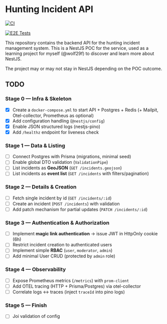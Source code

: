 # Hunting Incident API

[![CI](https://github.com/hunting-incidents/api-js/actions/workflows/ci.yml/badge.svg)](https://github.com/hunting-incidents/api-js/actions/workflows/ci.yml)

[![E2E Tests](https://github.com/hunting-incidents/api-js/actions/workflows/e2e.yml/badge.svg)](https://github.com/hunting-incidents/api-js/actions/workflows/e2e.yml)



This repository contains the backend API for the hunting incident management system. This is a NestJS POC for the service, used as a learning project for myself (@wolf29f) to discover and learn more about NestJS.

The project may or may not stay in NestJS depending on the POC outcome.

## TODO

### Stage 0 — Infra & Skeleton
- [X] Create a `docker-compose.yml` to start API + Postgres + Redis (+ Mailpit, Otel-collector, Prometheus as optional)
- [X] Add configuration handling (`@nestjs/config`)
- [X] Enable JSON structured logs (nestjs-pino)
- [X] Add `/healthz` endpoint for liveness check

### Stage 1 — Data & Listing
- [ ] Connect Postgres with Prisma (migrations, minimal seed)
- [ ] Enable global DTO validation (`ValidationPipe`)
- [ ] List incidents as **GeoJSON** (`GET /incidents.geojson`)
- [ ] List incidents as **event list** (`GET /incidents` with filters/pagination)

### Stage 2 — Details & Creation
- [ ] Fetch single incident by id (`GET /incidents/:id`)
- [ ] Create an incident (`POST /incidents`) with validation
- [ ] Add patch mechanism for partial updates (`PATCH /incidents/:id`)

### Stage 3 — Authentication & Authorization
- [ ] Implement **magic link authentication** → issue JWT in HttpOnly cookie (6h)
- [ ] Restrict incident creation to authenticated users
- [ ] Implement simple **RBAC** (`user`, `moderator`, `admin`)
- [ ] Add minimal User CRUD (protected by `admin` role)

### Stage 4 — Observability
- [ ] Expose Prometheus metrics (`/metrics`) with `prom-client`
- [ ] Add OTEL tracing (HTTP + Prisma/Postgres) via otel-collector
- [ ] Correlate logs ↔ traces (inject `traceId` into pino logs)

### Stage 5 — Finish
- [ ] Joi validation of config